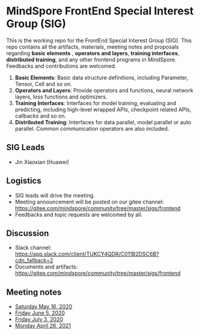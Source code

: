# MindSpore FrontEnd Special Interest Group (SIG)

This is the working repo for the FrontEnd Special Interest Group (SIG). This repo contains all the artifacts, materials, meeting notes and proposals regarding **basic elements** , **operators and layers**, **training interfaces**, **distributed training**,  and any other frontend programs in MindSpore. Feedbacks and contributions are welcomed.

1. **Basic Elements**: Basic data structure definitions, including Parameter, Tensor, Cell and so on.
2. **Operators and Layers**: Provide operators and functions, neural network layers, loss functions and optimizers.
3. **Training Interfaces**: Interfaces for model training, evaluating and predicting, including high-level wrapped APIs, checkpoint related APIs, callbacks and so on.
4. **Distributed Training**: Interfaces for data parallel, model parallel or auto parallel. Common communication operators are also included.

## SIG Leads

* Jin Xiaoxian (Huawei)

## Logistics

* SIG leads will drive the meeting.
* Meeting announcement will be posted on our gitee channel: https://gitee.com/mindspore/community/tree/master/sigs/frontend
* Feedbacks and topic requests are welcomed by all.

## Discussion

* Slack channel: https://app.slack.com/client/TUKCY4QDR/C011B2DSC6B?cdn_fallback=2
* Documents and artifacts: https://gitee.com/mindspore/community/tree/master/sigs/frontend

## Meeting notes

* [Saturday May 16, 2020](./meetings/001-20200516.md)
* [Friday June 5, 2020](./meetings/002-20200605.md)
* [Friday July 3, 2020](./meetings/003-20200703.md)
* [Monday April 26, 2021](./meetings/004-20210426.md)
